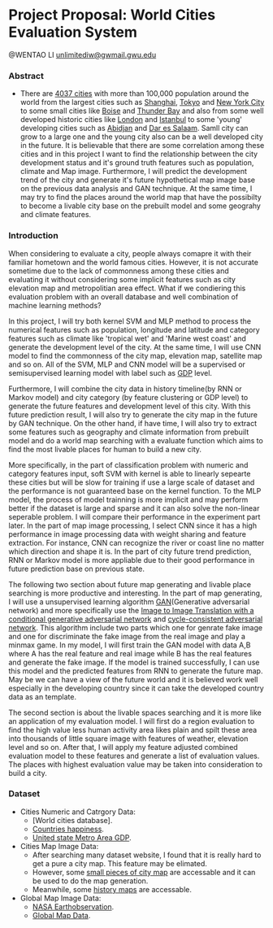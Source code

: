 # Project Proposal: World Cities Evaluation System
@WENTAO LI <unlimitediw@gwmail.gwu.edu>

### Abstract
* There are [4037 cities](https://brilliantmaps.com/4037-100000-person-cities/) with more than 100,000 population around the world from the largest cities such as [Shanghai](https://en.wikipedia.org/wiki/Shanghai), [Tokyo](https://en.wikipedia.org/wiki/Tokyo) and [New York City](https://en.wikipedia.org/wiki/New_York_City) to some small cities like [Boise](https://en.wikipedia.org/wiki/Boise,_Idaho) and [Thunder Bay](https://en.wikipedia.org/wiki/Thunder_Bay) and also from some well developed historic cities like [London](https://en.wikipedia.org/wiki/London) and [Istanbul](https://en.wikipedia.org/wiki/Istanbul) to some 'young' developing cities such as [Abidjan](https://en.wikipedia.org/wiki/Abidjan) and [Dar es Salaam](https://en.wikipedia.org/wiki/Dar_es_Salaam). Samll city can grow to a large one and the young city also can be a well developed city in the future. It is believable that there are some correlation among these cities and in this project I want to find the relationship between the city development status and it's ground truth features such as population, climate and Map image. Furthermore, I will predict the development trend of the city and generate it's future hypothetical map image base on the previous data analysis and GAN technique. At the same time, I may try to find the places around the world map that have the possibilty to become a livable city base on the prebuilt model and some geograhy and climate features.

### Introduction
When considering to evaluate a city, people always comapre it with their familiar hometown and the world famous cities. However, it is not accurate sometime due to the lack of commonness among these cities and evaluating it without considering some implicit features such as city elevation map and metropolitian area effect. What if we condiering this evaluation problem with an overall database and well combination of machine learning methods?

In this project, I will try both kernel SVM and MLP method to process the numerical features such as population, longitude and latitude and category features such as climate like 'tropical wet' and 'Marine west coast' and generate the development level of the city. At the same time, I will use CNN model to find the commonness of the city map, elevation map, satellite map and so on. All of the SVM, MLP and CNN model will be a supervised or semisupervised learning model with label such as [GDP](https://en.wikipedia.org/wiki/Gross_domestic_product) level.

Furthermore, I will combine the city data in history timeline(by RNN or Markov model) and city category (by feature clustering or GDP level) to generate the future features and development level of this city. With this future prediction result, I will also try to generate the city map in the future by GAN technique. On the other hand, if have time, I will also try to extract some features such as geography and climate information from prebuilt model and do a world map searching with a evaluate function which aims to find the most livable places for human to build a new city.

More specifically, in the part of classification problem with numeric and category features input, soft SVM with kernel is able to linearly sepearte these cities but will be slow for training if use a large scale of dataset and the performance is not guaranteed base on the kernel function. To the MLP model, the process of model trainning is more implicit and may perform better if the dataset is large and sparse and it can also solve the non-linear seperable problem. I will compare their performance in the experiment part later. In the part of map image processing, I select CNN since it has a high performance in image processing data with weight sharing and feature extraction. For instance, CNN can recognize the river or coast line no matter which direction and shape it is. In the part of city future trend prediction, RNN or Markov model is more appliable due to their good performance in future prediction base on previous state.

The following two section about future map generating and livable place searching is more productive and interesting. In the part of map generating, I will use a unsupervised learning algorithm [GAN](https://arxiv.org/pdf/1406.2661.pdf)(Generative adversarial network) and more specifically use the [Image to Image Translation with a conditional generative adversarial network](https://arxiv.org/pdf/1611.07004.pdf) and [cycle-consistent adversarial network](https://arxiv.org/pdf/1703.10593.pdf). This algorithm include two parts which one for genrate fake image and one for discriminate the fake image from the real image and play a minmax game. In my model, I will first train the GAN model with data A,B where A has the real feature and real image while B has the real features and generate the fake image. If the model is trained successfully, I can use this model and the predicted features from RNN to generate the future map. May be we can have a view of the future world and it is believed work well especially in the developing country since it can take the developed country data as an template. 

The second section is about the livable spaces searching and it is more like an application of my evaluation model. I will first do a region evaluation to find the high value less human activity area likes plain and spilt these area into thousands of little square image with features of weather, elevation level and so on. After that, I will apply my feature adjusted combined evaluation model to these features and generate a list of evaluation values. The places with highest evaluation value may be taken into consideration to build a city.

### Dataset
* Cities Numeric and Catrgory Data:
  * [World cities database].
  * [Countries happiness](https://www.kaggle.com/unsdsn/world-happiness#2015.csv).
  * [United state Metro Area GDP](https://www.bea.gov/data/gdp/gdp-metropolitan-area).
* Cities Map Image Data:
  * After searching many dataset website, I found that it is really hard to get a pure a city map. This feature may be elimated.
  * However, some [small pieces of city map](https://people.eecs.berkeley.edu/~taesung_park/CycleGAN/datasets/) are accessable and it can be used to do the map generation.
  * Meanwhile, some [history maps](https://legacy.lib.utexas.edu/maps/world_cities.html#D) are accessable.
* Global Map Image Data:
  * [NASA Earthobservation](https://earthobservatory.nasa.gov/global-maps).
  * [Global Map Data](https://nationalmap.gov/small_scale/atlas-ftp-global-map.html).



